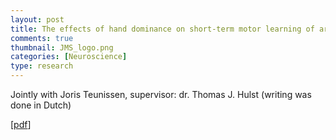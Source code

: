 ```yaml
---
layout: post
title: The effects of hand dominance on short-term motor learning of arm movements (Junior Med School Erasmus MC Rotterdam, 2014)
comments: true
thumbnail: JMS_logo.png
categories: [Neuroscience]
type: research
---
```


Jointly with Joris Teunissen, supervisor: dr. Thomas J. Hulst (writing was done in Dutch)  

[[pdf](/docs/JMS_2014.pdf)]
